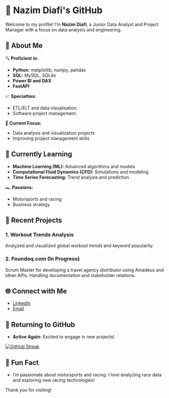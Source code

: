 # 🚀 Nazim Diafi's GitHub

Welcome to my profile! I’m **Nazim Diafi**, a Junior Data Analyst and Project Manager with a focus on data analysis and engineering.

## 🌟 About Me

🔍 **Proficient in:**  
- **Python:** matplotlib, numpy, pandas
- **SQL:** MySQL, SQLite
- **Power BI and DAX**
- **FastAPI**

📈 **Specialties:**  
- ETL/ELT and data visualisation.
- Software project management.

🚀 **Current Focus:**  
- Data analysis and visualization projects
- Improving project management skills

## 🌱 Currently Learning

- **Machine Learning (ML):** Advanced algorithms and models
- **Computational Fluid Dynamics (CFD):** Simulations and modeling
- **Time Series Forecasting:** Trend analysis and prediction

🏎️ **Passions:**  
- Motorsports and racing
- Business strategy

## 🚀 Recent Projects

### 1. **Workout Trends Analysis**
Analyzed and visualized global workout trends and keyword popularity.

### 2. **Foundoq.com** (In Progress)
Scrum Master for developing a travel agency distributor using Amadeus and other APIs. Handling documentation and stakeholder relations.

## 🌐 Connect with Me

- [LinkedIn](https://www.linkedin.com/in/nazim-diafi)
- [Email](mailto:diafinazim@gmail.com)

## 🌟 Returning to GitHub

- **Active Again:** Excited to engage in new projects!

[![GitHub Streak](https://github-readme-streak-stats.herokuapp.com?user=Nazaboy&theme=tokyonight-duo&hide_total_contributions=true)](https://git.io/streak-stats)

## 🎉 Fun Fact

- I’m passionate about motorsports and racing. I love analyzing race data and exploring new racing technologies!

Thank you for visiting!
